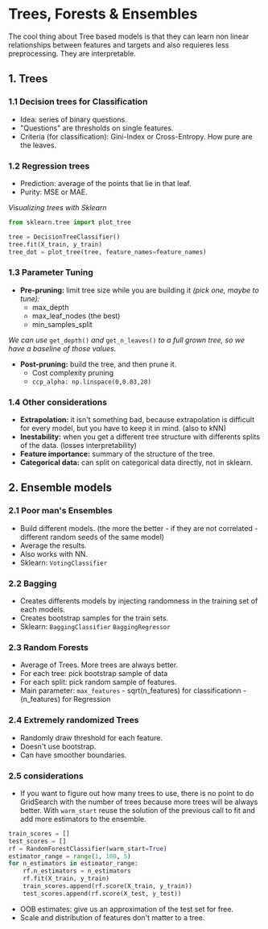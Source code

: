 # Trees, Forests & Ensembles
The cool thing about Tree based models is that they can learn non linear relationships between features and targets and also requieres less preprocessing. They are interpretable.

## 1. Trees
### 1.1 Decision trees for Classification
- Idea: series of binary questions.
- "Questions" are thresholds on single features.
- Criteria (for classification): Gini-Index or Cross-Entropy. How pure are the leaves.

### 1.2 Regression trees
- Prediction: average of the points that lie in that leaf.
- Purity: MSE or MAE.

*Visualizing trees with Sklearn*
```python
from sklearn.tree import plot_tree

tree = DecisionTreeClassifier()
tree.fit(X_train, y_train)
tree_dot = plot_tree(tree, feature_names=feature_names)
```

### 1.3 Parameter Tuning
- **Pre-pruning:** limit tree size while you are building it *(pick one, maybe  to tune):*
    - max_depth
    - max_leaf_nodes (the best)
    - min_samples_split

*We can use* ```get_depth()``` *and* ```get_n_leaves()``` *to a full grown tree, so we have a baseline of those values.*

- **Post-pruning:** build the tree, and then prune it.
    - Cost complexity pruning
    - ```ccp_alpha: np.linspace(0,0.03,20)```

### 1.4 Other considerations
- **Extrapolation:** it isn't something bad, because extrapolation is difficult for every model, but you have to keep it in mind. (also to kNN)
- **Inestability:** when you get a different tree structure with differents splits of the data. (losses interpretability)
- **Feature importance:** summary of the structure of the tree.
- **Categorical data:** can split on categorical data directly, not in sklearn.

## 2. Ensemble models

### 2.1 Poor man's Ensembles
- Build different models. (the more the better - if they are not correlated -different random seeds of the same model)
- Average the results.
- Also works with NN.
- Sklearn: ```VotingClassifier```

### 2.2 Bagging
- Creates differents models by injecting randomness in the training set of each models.
- Creates bootstrap samples for the train sets.
- Sklearn: ```BaggingClassifier``` ```BaggingRegressor```

### 2.3 Random Forests
- Average of Trees. More trees are always better.
- For each tree: pick bootstrap sample of data
- For each split: pick random sample of features.
- Main parameter: ```max_features```
      - sqrt(n_features) for classificationn
      - (n_features) for Regression

### 2.4 Extremely randomized Trees
- Randomly draw threshold for each feature.
- Doesn't use bootstrap.
- Can have smoother boundaries.

### 2.5 considerations
- If you want to figure out how many trees to use, there is no point to do GridSearch with the number of trees because more trees will be always better. With ```warm_start``` reuse the solution of the previous call to fit and add more estimators to the ensemble.

```python
train_scores = []
test_scores = []
rf = RandomForestClassifier(warm_start=True)
estimator_range = range(1, 100, 5)
for n_estimators in estimator_range:
    rf.n_estimators = n_estimators
    rf.fit(X_train, y_train)
    train_scores.append(rf.score(X_train, y_train))
    test_scores.append(rf.score(X_test, y_test))
```
- OOB estimates: give us an approximation of the test set for free.
- Scale and distribution of features don't matter to a tree.
